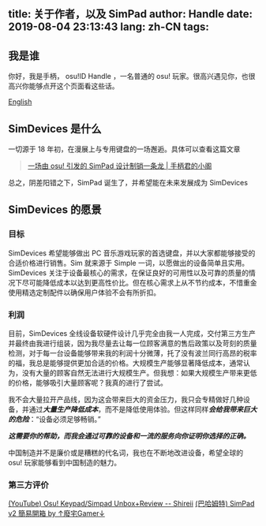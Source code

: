 title: 关于作者，以及 SimPad
author: Handle
date: 2019-08-04 23:13:43
lang: zh-CN
tags:
---
## 我是谁

你好，我是手柄， osu!ID Handle ，一名普通的 osu! 玩家。很高兴遇见你，也很高兴你能够点开这个页面看这些话。

[English](/simblog/2019/08/08/about-the-author-and-simPad/)

<!-- more -->

## SimDevices 是什么

一切源于 18 年初，在漫展上与专用键盘的一场邂逅。具体可以查看这篇文章

> [一场由 osu! 引发的 SimPad 设计制销一条龙 | 手柄君的小阁](https://www.bysb.net/3663.html)

总之，阴差阳错之下，SimPad 诞生了，并希望能在未来发展成为 SimDevices

## SimDevices 的愿景

### 目标

SimDevices 希望能够做出 PC 音乐游戏玩家的首选键盘，并以大家都能够接受的合适价格进行销售。Sim 就来源于 Simple 一词，以愿做出的设备简单且实用。SimDevices 关注于设备最核心的需求，在保证良好的可用性以及可靠的质量的情况下尽可能降低成本以达到更高性价比。但在核心需求上从不节约成本，不惜重金使用精选定制配件以确保用户体验不会有所折扣。

### 利润

目前，SimDevices 全线设备软硬件设计几乎完全由我一人完成，交付第三方生产并最终由我进行组装，因为我尽量去让每一位顾客满意的售后政策以及苛刻的质量检测，对于每一台设备能够带来我的利润十分微薄，托了没有波兰同行高昂的税率的福，我总是能够提供更加合适的价格。大规模生产能够显著降低成本，通常认为，没有大量的顾客自然无法进行大规模生产。但我想：如果大规模生产带来更低的价格，能够吸引大量顾客呢？我真的进行了尝试。

我不会大量拉开产品线，因为这会带来巨大的资金压力，我只会专精做好几种设备，并通过***大量生产降低成本***，而不是降低使用体验。但这样同样***会给我带来巨大的危险***：“设备必须足够畅销。”

***这需要你的帮助，而我会通过可靠的设备和一流的服务向你证明你选择的正确。***

中国制造并不是廉价或是糟糕的代名词，我也在不断地改进设备，希望全球的 osu! 玩家能够看到中国制造的魅力。

### 第三方评价

[(YouTube) Osu! Keypad/Simpad Unbox+Review -- 
Shireii](https://www.youtube.com/watch?v=76mOndjSM_o)
[(巴哈姆特) SimPad v2 簡易開箱 by ↑廢宅Gamer↓](https://home.gamer.com.tw/creationDetail.php?sn=4368198)